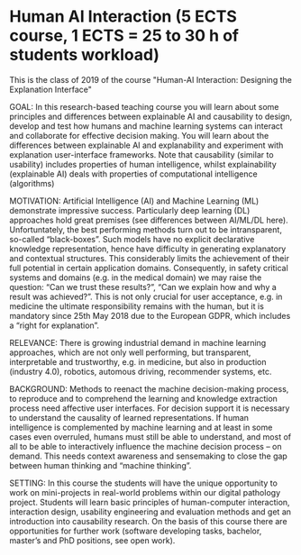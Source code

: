 # Human AI Interaction (5 ECTS course, 1 ECTS = 25 to 30 h of students workload)
This is the class of 2019 of the course "Human-AI Interaction: Designing the Explanation Interface"

GOAL: In this research-based teaching course you will learn about some principles and differences between explainable AI and causability  to design, develop and test how humans and machine learning systems can interact and collaborate for effective decision making. You will learn about the differences between explainable AI and explanability and experiment with explanation user-interface frameworks. Note that causability (similar to usability) includes properties of human intelligence, whilst explainability (explainable AI) deals with properties of computational intelligence (algorithms)

MOTIVATION: Artificial Intelligence (AI) and Machine Learning (ML) demonstrate impressive success. Particularly deep learning  (DL) approaches hold great premises (see differences between AI/ML/DL here). Unfortuntately, the best performing methods turn out to be intransparent, so-called “black-boxes”. Such models have no explicit declarative knowledge representation, hence have difficulty in generating explanatory and contextual structures. This considerably limits the achievement of their full potential in certain application domains. Consequently, in safety critical systems and domains (e.g. in the medical domain) we may raise the question: “Can we trust these results?”,  “Can we explain how and why a result was achieved?”. This is not only crucial for user acceptance, e.g. in medicine the ultimate responsibility remains with the human, but it is mandatory since 25th May 2018 due to the European GDPR, which includes a “right for explanation”.

RELEVANCE: There is growing industrial demand in machine learning approaches, which are not only well performing, but transparent, interpretable and trustworthy, e.g. in medicine, but also in production (industry 4.0), robotics, automous driving, recommender systems, etc.

BACKGROUND: Methods to reenact the machine decision-making process, to reproduce and to comprehend the learning and knowledge extraction process need affective user interfaces. For decision support it is necessary to understand the causality of learned representations. If human intelligence is complemented by machine learning and at least in some cases even overruled, humans must still be able to understand, and most of all to be able to interactively influence the machine decision process – on demand. This needs context awareness and sensemaking to close the gap between human thinking and “machine thinking”.

SETTING: In this course the students will have the unique opportunity to work on mini-projects in real-world problems within our digital pathology project. Students will learn basic principles of human-computer interaction, interaction design, usability engineering and evaluation methods and get an introduction into causability research. On the basis of this course there are opportunities for further work (software developing tasks, bachelor, master’s and PhD positions, see open work).
